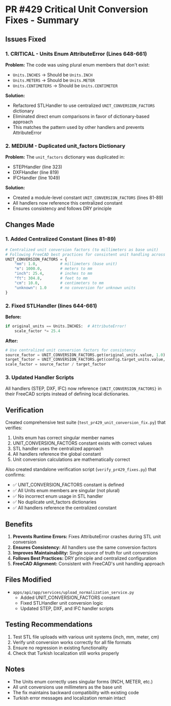 # PR #429 Critical Unit Conversion Fixes - Summary

## Issues Fixed

### 1. CRITICAL - Units Enum AttributeError (Lines 648-661)
**Problem:** The code was using plural enum members that don't exist:
- `Units.INCHES` → Should be `Units.INCH`
- `Units.METERS` → Should be `Units.METER`  
- `Units.CENTIMETERS` → Should be `Units.CENTIMETER`

**Solution:** 
- Refactored STLHandler to use centralized `UNIT_CONVERSION_FACTORS` dictionary
- Eliminated direct enum comparisons in favor of dictionary-based approach
- This matches the pattern used by other handlers and prevents AttributeError

### 2. MEDIUM - Duplicated unit_factors Dictionary
**Problem:** The `unit_factors` dictionary was duplicated in:
- STEPHandler (line 323)
- DXFHandler (line 819)
- IFCHandler (line 1049)

**Solution:**
- Created a module-level constant `UNIT_CONVERSION_FACTORS` (lines 81-89)
- All handlers now reference this centralized constant
- Ensures consistency and follows DRY principle

## Changes Made

### 1. Added Centralized Constant (lines 81-89)
```python
# Centralized unit conversion factors (to millimeters as base unit)
# Following FreeCAD best practices for consistent unit handling across all handlers
UNIT_CONVERSION_FACTORS = {
    "mm": 1.0,          # millimeters (base unit)
    "m": 1000.0,        # meters to mm
    "inch": 25.4,       # inches to mm
    "ft": 304.8,        # feet to mm
    "cm": 10.0,         # centimeters to mm
    "unknown": 1.0      # no conversion for unknown units
}
```

### 2. Fixed STLHandler (lines 644-661)
**Before:**
```python
if original_units == Units.INCHES:  # AttributeError!
    scale_factor *= 25.4
```

**After:**
```python
# Use centralized unit conversion factors for consistency
source_factor = UNIT_CONVERSION_FACTORS.get(original_units.value, 1.0)
target_factor = UNIT_CONVERSION_FACTORS.get(config.target_units.value, 1.0)
scale_factor = source_factor / target_factor
```

### 3. Updated Handler Scripts
All handlers (STEP, DXF, IFC) now reference `{UNIT_CONVERSION_FACTORS}` in their FreeCAD scripts instead of defining local dictionaries.

## Verification

Created comprehensive test suite (`test_pr429_unit_conversion_fix.py`) that verifies:
1. Units enum has correct singular member names
2. UNIT_CONVERSION_FACTORS constant exists with correct values
3. STL handler uses the centralized approach
4. All handlers reference the global constant
5. Unit conversion calculations are mathematically correct

Also created standalone verification script (`verify_pr429_fixes.py`) that confirms:
- ✅ UNIT_CONVERSION_FACTORS constant is defined
- ✅ All Units enum members are singular (not plural)
- ✅ No incorrect enum usage in STL handler
- ✅ No duplicate unit_factors dictionaries
- ✅ All handlers reference the centralized constant

## Benefits

1. **Prevents Runtime Errors:** Fixes AttributeError crashes during STL unit conversion
2. **Ensures Consistency:** All handlers use the same conversion factors
3. **Improves Maintainability:** Single source of truth for unit conversions
4. **Follows Best Practices:** DRY principle and centralized configuration
5. **FreeCAD Alignment:** Consistent with FreeCAD's unit handling approach

## Files Modified

- `apps/api/app/services/upload_normalization_service.py`
  - Added UNIT_CONVERSION_FACTORS constant
  - Fixed STLHandler unit conversion logic
  - Updated STEP, DXF, and IFC handler scripts

## Testing Recommendations

1. Test STL file uploads with various unit systems (inch, mm, meter, cm)
2. Verify unit conversion works correctly for all file formats
3. Ensure no regression in existing functionality
4. Check that Turkish localization still works properly

## Notes

- The Units enum correctly uses singular forms (INCH, METER, etc.)
- All unit conversions use millimeters as the base unit
- The fix maintains backward compatibility with existing code
- Turkish error messages and localization remain intact
